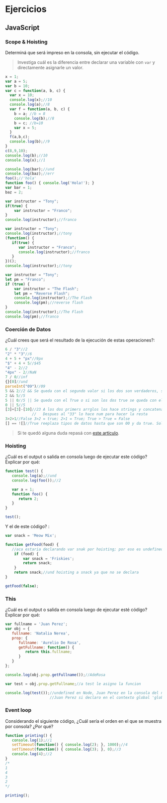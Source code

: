 
# Ejercicios

## JavaScript

### Scope & Hoisting

Determiná que será impreso en la consola, sin ejecutar el código.

> Investiga cuál es la diferencia entre declarar una variable con `var` y directamente asignarle un valor.

```javascript
x = 1;
var a = 5;
var b = 10;
var c = function(a, b, c) {
  var x = 10; 
  console.log(x);//10
  console.log(a);//8
  var f = function(a, b, c) {
    b = a; //b = 8
    console.log(b);//8
    b = c; //b=10
    var x = 5;
  }
  f(a,b,c);
  console.log(b);//9
}
c(8,9,10);
console.log(b);//10
console.log(x);//1
```

```javascript
console.log(bar);//und
console.log(baz);//err
foo();//'hola'
function foo() { console.log('Hola!'); }
var bar = 1;
baz = 2;
```

```javascript
var instructor = "Tony";
if(true) {
    var instructor = "Franco";
}
console.log(instructor);//franco
```

```javascript
var instructor = "Tony";
console.log(instructor);//tony
(function() {
   if(true) {
      var instructor = "Franco";
      console.log(instructor);//franco
   }
})();
console.log(instructor);//tony
```
```javascript
var instructor = "Tony";
let pm = "Franco";
if (true) {
    var instructor = "The Flash";
    let pm = "Reverse Flash";
    console.log(instructor);//The Flash
    console.log(pm);//reverse flash
}
console.log(instructor);//The Flash
console.log(pm);//franco
```
### Coerción de Datos

¿Cuál crees que será el resultado de la ejecución de estas operaciones?:

```javascript
6 / "3"//2
"2" * "3"//6
4 + 5 + "px"//9px
"$" + 4 + 5//$45
"4" - 2//2
"4px" - 2//NaN
7 / 0//inf
{}[0]//und
parseInt("09")//09
5 && 2//2 && Se queda con el segundo valor si los dos son verdaderos, sino se queda con 0
2 && 5//5
5 || 0//5 || Se queda con el True o si son los dos true se queda con el primero
0 || 5//5
[3]+[3]-[10]//23 A los dos primers arrglos los hace strings y concatena "33"
            //   Despues al "33" lo hace num para hacer la resta
3>2>1//False 3>2 = true; 2>1 = True; True > True = False
[] == ![]//True reeplaza tipos de datos hasta que son 00 y da true. Solo en este caso porque es '=='S
```

> Si te quedó alguna duda repasá con [este artículo](http://javascript.info/tutorial/object-conversion).


### Hoisting

¿Cuál es el output o salida en consola luego de ejecutar este código? Explicar por qué:

```javascript
function test() {
   console.log(a);//und
   console.log(foo());//2

   var a = 1;
   function foo() {
      return 2;
   }
}

test();
```

Y el de este código? :

```javascript
var snack = 'Meow Mix';

function getFood(food) {
   //aca estaria declarando var snak por hoisting; por eso es undefined
    if (food) {
        var snack = 'Friskies';
        return snack;
    }
    return snack;//und hoisting a snack ya que no se declara
}

getFood(false);
```


### This

¿Cuál es el output o salida en consola luego de ejecutar esté código? Explicar por qué:

```javascript
var fullname = 'Juan Perez';
var obj = {
   fullname: 'Natalia Nerea',
   prop: {
      fullname: 'Aurelio De Rosa',
      getFullname: function() {
         return this.fullname;
      }
   }
};

console.log(obj.prop.getFullname());//AdeRosa

var test = obj.prop.getFullname;//a test le asigno la funcion

console.log(test());//undefined en Node, Juan Perez en la consola del navegador
                    //Juan Perez si declaro en el contexto global 'global.fullname = 'Juan Perez';' en Node
```

### Event loop

Considerando el siguiente código, ¿Cuál sería el orden en el que se muestra por consola? ¿Por qué?

```javascript
function printing() {
   console.log(1);//1
   setTimeout(function() { console.log(2); }, 1000);//4
   setTimeout(function() { console.log(3); }, 0);//3
   console.log(4);//2
}
/*
1
4
3
2
*/

printing();
```
